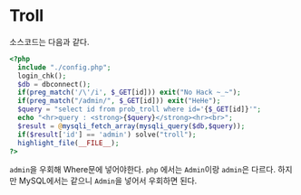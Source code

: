# Troll

소스코드는 다음과 같다.

```php
<?php  
  include "./config.php"; 
  login_chk(); 
  $db = dbconnect(); 
  if(preg_match('/\'/i', $_GET[id])) exit("No Hack ~_~");
  if(preg_match("/admin/", $_GET[id])) exit("HeHe");
  $query = "select id from prob_troll where id='{$_GET[id]}'";
  echo "<hr>query : <strong>{$query}</strong><hr><br>";
  $result = @mysqli_fetch_array(mysqli_query($db,$query));
  if($result['id'] == 'admin') solve("troll");
  highlight_file(__FILE__);
?>
```

`admin`을 우회해 Where문에 넣어야한다.
`php` 에서는 `Admin`이랑 `admin`은 다르다.
하지만 MySQL에서는 같으니 `Admin`을 넣어서 우회하면 된다.

